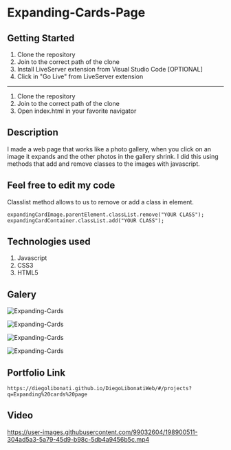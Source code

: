 # Expanding-Cards-Page

## Getting Started

1. Clone the repository
2. Join to the correct path of the clone
3. Install LiveServer extension from Visual Studio Code [OPTIONAL]
4. Click in "Go Live" from LiveServer extension

---

1. Clone the repository
2. Join to the correct path of the clone
3. Open index.html in your favorite navigator

## Description

I made a web page that works like a photo gallery, when you click on an image it expands and the other photos in the gallery shrink. I did this using methods that add and remove classes to the images with javascript.

## Feel free to edit my code

Classlist method allows to us to remove or add a class in element.

```
expandingCardImage.parentElement.classList.remove("YOUR CLASS");
expandingCardContainer.classList.add("YOUR CLASS");
```

## Technologies used

1. Javascript
2. CSS3
3. HTML5

## Galery

![Expanding-Cards](https://raw.githubusercontent.com/DiegoLibonati/DiegoLibonatiWeb/main/data/projects/Javascript/Imagenes/expandingCards-0.jpg)

![Expanding-Cards](https://raw.githubusercontent.com/DiegoLibonati/DiegoLibonatiWeb/main/data/projects/Javascript/Imagenes/expandingCards-1.jpg)

![Expanding-Cards](https://raw.githubusercontent.com/DiegoLibonati/DiegoLibonatiWeb/main/data/projects/Javascript/Imagenes/expandingCards-2.jpg)

![Expanding-Cards](https://raw.githubusercontent.com/DiegoLibonati/DiegoLibonatiWeb/main/data/projects/Javascript/Imagenes/expandingCards-3.jpg)

## Portfolio Link

`https://diegolibonati.github.io/DiegoLibonatiWeb/#/projects?q=Expanding%20cards%20page`

## Video

https://user-images.githubusercontent.com/99032604/198900511-304ad5a3-5a79-45d9-b98c-5db4a9456b5c.mp4


